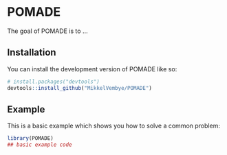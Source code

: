 
<!-- README.md is generated from README.Rmd. Please edit that file -->

# POMADE

<!-- badges: start -->
<!-- badges: end -->

The goal of POMADE is to …

## Installation

You can install the development version of POMADE like so:

``` r
# install.packages("devtools")
devtools::install_github("MikkelVembye/POMADE")
```

## Example

This is a basic example which shows you how to solve a common problem:

``` r
library(POMADE)
## basic example code
```
